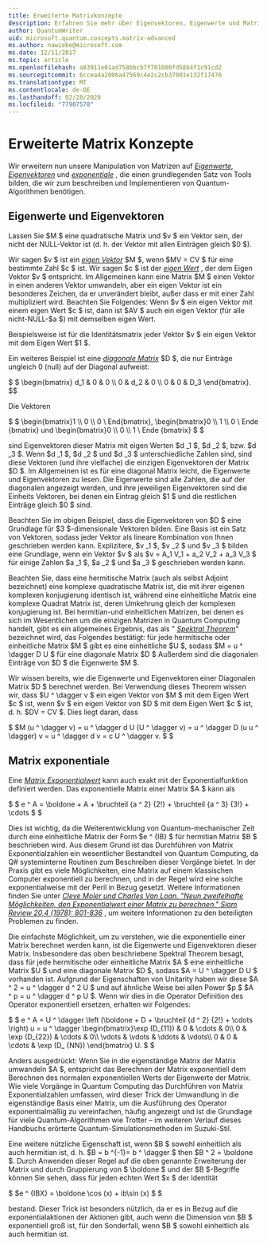 ```yaml
---
title: Erweiterte Matrixkonzepte
description: Erfahren Sie mehr über Eigenvektoren, Eigenwerte und Matrix exponentiale, die grundlegenden Tools, die zum beschreiben und Simulieren von Quantum-Algorithmen verwendet werden.
author: QuantumWriter
uid: microsoft.quantum.concepts.matrix-advanced
ms.author: nawiebe@microsoft.com
ms.date: 12/11/2017
ms.topic: article
ms.openlocfilehash: a83911e01ad758bbcb7f701000fd58b4f1c91cd2
ms.sourcegitcommit: 6ccea4a2006a47569c4e2c2cb37001e132f17476
ms.translationtype: MT
ms.contentlocale: de-DE
ms.lasthandoff: 02/28/2020
ms.locfileid: "77907578"
---
```

# <a name="advanced-matrix-concepts"></a>Erweiterte Matrix Konzepte #

Wir erweitern nun unsere Manipulation von Matrizen auf [*Eigenwerte, Eigenvektoren*](https://en.wikipedia.org/wiki/Eigenvalues_and_eigenvectors) und [*exponentiale*](https://en.wikipedia.org/wiki/Matrix_exponential) , die einen grundlegenden Satz von Tools bilden, die wir zum beschreiben und Implementieren von Quantum-Algorithmen benötigen.

## <a name="eigenvalues-and-eigenvectors"></a>Eigenwerte und Eigenvektoren ##

Lassen Sie $M $ eine quadratische Matrix und $v $ ein Vektor sein, der nicht der NULL-Vektor ist (d. h. der Vektor mit allen Einträgen gleich $0 $).

Wir sagen $v $ ist ein [*eigen Vektor*](https://en.wikipedia.org/wiki/Eigenvalues_and_eigenvectors) $M $, wenn $MV = CV $ für eine bestimmte Zahl $c $ ist. Wir sagen $c $ ist der [*eigen Wert*](https://en.wikipedia.org/wiki/Eigenvalues_and_eigenvectors) , der dem Eigen Vektor $v $ entspricht. Im Allgemeinen kann eine Matrix $M $ einen Vektor in einen anderen Vektor umwandeln, aber ein eigen Vektor ist ein besonderes Zeichen, da er unverändert bleibt, außer dass er mit einer Zahl multipliziert wird. Beachten Sie Folgendes: Wenn $v $ ein eigen Vektor mit einem eigen Wert $c $ ist, dann ist $AV $ auch ein eigen Vektor (für alle nicht-NULL-$a $) mit demselben eigen Wert.

Beispielsweise ist für die Identitätsmatrix jeder Vektor $v $ ein eigen Vektor mit dem Eigen Wert $1 $.

Ein weiteres Beispiel ist eine [*diagonale Matrix*](https://en.wikipedia.org/wiki/Diagonal_matrix) $D $, die nur Einträge ungleich 0 (null) auf der Diagonal aufweist:

$ $ \begin{bmatrix} d_1 & 0 & 0 \\\\ 0 & d_2 & 0 \\\\ 0 & 0 & D_3 \end{bmatrix}.
$$

Die Vektoren

$ $ \begin{bmatrix}1 \\\\ 0 \\\\ 0 \ End{bmatrix}, \begin{bmatrix}0 \\\\ 1 \\\\ 0 \ Ende {bmatrix} und \begin{bmatrix}0 \\\\ 0 \\\\ 1 \ Ende {bmatrix} $ $

sind Eigenvektoren dieser Matrix mit eigen Werten $d _1 $, $d _2 $, bzw. $d _3 $. Wenn $d _1 $, $d _2 $ und $d _3 $ unterschiedliche Zahlen sind, sind diese Vektoren (und ihre vielfache) die einzigen Eigenvektoren der Matrix $D $. Im Allgemeinen ist es für eine diagonal Matrix leicht, die Eigenwerte und Eigenvektoren zu lesen. Die Eigenwerte sind alle Zahlen, die auf der diagonalen angezeigt werden, und ihre jeweiligen Eigenvektoren sind die Einheits Vektoren, bei denen ein Eintrag gleich $1 $ und die restlichen Einträge gleich $0 $ sind.

Beachten Sie im obigen Beispiel, dass die Eigenvektoren von $D $ eine Grundlage für $3 $-dimensionale Vektoren bilden. Eine Basis ist ein Satz von Vektoren, sodass jeder Vektor als lineare Kombination von Ihnen geschrieben werden kann. Explizitere, $v _1 $, $v _2 $ und $v _3 $ bilden eine Grundlage, wenn ein Vektor $v $ als $v = A_1 V_1 + a_2 V_2 + a_3 V_3 $ für einige Zahlen $a _1 $, $a _2 $ und $a _3 $ geschrieben werden kann.

Beachten Sie, dass eine hermitische Matrix (auch als selbst Adjoint bezeichnet) eine komplexe quadratische Matrix ist, die mit ihrer eigenen komplexen konjugierung identisch ist, während eine einheitliche Matrix eine komplexe Quadrat Matrix ist, deren Umkehrung gleich der komplexen konjugierung ist.
Bei hermitian-und einheitlichen Matrizen, bei denen es sich im Wesentlichen um die einzigen Matrizen in Quantum Computing handelt, gibt es ein allgemeines Ergebnis, das als " [*Spektral Theorem*](https://en.wikipedia.org/wiki/Spectral_theorem)" bezeichnet wird, das Folgendes bestätigt: für jede hermitische oder einheitliche Matrix $M $ gibt es eine einheitliche $U $, sodass $M = u ^ \dagger D U $ für eine diagonale Matrix $D $ Außerdem sind die diagonalen Einträge von $D $ die Eigenwerte $M $.

Wir wissen bereits, wie die Eigenwerte und Eigenvektoren einer Diagonalen Matrix $D $ berechnet werden. Bei Verwendung dieses Theorem wissen wir, dass $U ^ \dagger v $ ein eigen Vektor von $M $ mit dem Eigen Wert $c $ ist, wenn $v $ ein eigen Vektor von $D $ mit dem Eigen Wert $c $ ist, d. h. $DV = CV $. Dies liegt daran, dass

$ $M (u ^ \dagger v) = u ^ \dagger d U (U ^ \dagger v) = u ^ \dagger D (u u ^ \dagger) v = u ^ \dagger d v = c U ^ \dagger v. $ $

## <a name="matrix-exponentials"></a>Matrix exponentiale
Eine [*Matrix Exponentialwert*](https://en.wikipedia.org/wiki/Matrix_exponential) kann auch exakt mit der Exponentialfunktion definiert werden.  Das exponentielle Matrix einer Matrix $A $ kann als

$ $ e ^ A = \boldone + A + \bruchteil {a ^ 2} {2!} + \bruchteil {a ^ 3} {3!} + \cdots $ $

Dies ist wichtig, da die Weiterentwicklung von Quantum-mechanischer Zeit durch eine einheitliche Matrix der Form $e ^ {IB} $ für hermitian Matrix $B $ beschrieben wird.  Aus diesem Grund ist das Durchführen von Matrix Exponentialzahlen ein wesentlicher Bestandteil von Quantum Computing, da Q# systeminterne Routinen zum Beschreiben dieser Vorgänge bietet.
In der Praxis gibt es viele Möglichkeiten, eine Matrix auf einem klassischen Computer exponentiell zu berechnen, und in der Regel wird eine solche exponentialweise mit der Peril in Bezug gesetzt.  Weitere Informationen finden Sie unter [*Cleve Moler und Charles Van Loan. "Neun zweifelhafte Möglichkeiten, den Exponentialwert einer Matrix zu berechnen." Siam Review 20,4 (1978): 801-836*](https://doi.org/10.1137/S00361445024180) , um weitere Informationen zu den beteiligten Problemen zu finden.

Die einfachste Möglichkeit, um zu verstehen, wie die exponentielle einer Matrix berechnet werden kann, ist die Eigenwerte und Eigenvektoren dieser Matrix.  Insbesondere das oben beschriebene Spektral Theorem besagt, dass für jede hermitische oder einheitliche Matrix $A $ eine einheitliche Matrix $U $ und eine diagonale Matrix $D $, sodass $A = U ^ \dagger D U $ vorhanden ist.  Aufgrund der Eigenschaften von Unitarity haben wir diese $A ^ 2 = u ^ \dagger d ^ 2 U $ und auf ähnliche Weise bei allen Power $p $ $A ^ p = u ^ \dagger d ^ p U $.  Wenn wir dies in die Operator Definition des Operator exponentiell ersetzen, erhalten wir Folgendes:

$ $ e ^ A = U ^ \dagger \left (\boldone + D + \bruchteil {d ^ 2} {2!} + \cdots \right) u = u ^ \dagger \begin{bmatrix}\exp (D_{11}) & 0 & \cdots & 0\\\\ 0 & \exp (D_{22}) & \cdots & 0\\\\ \vdots & \vdots & \ddots & \vdots\\\\ 0 & 0 & \cdots & \exp (D_ {NN}) \end{bmatrix} U. $ $

Anders ausgedrückt: Wenn Sie in die eigenständige Matrix der Matrix umwandeln $A $, entspricht das Berechnen der Matrix exponentiell dem Berechnen des normalen exponentiellen Werts der Eigenwerte der Matrix.  Wie viele Vorgänge in Quantum Computing das Durchführen von Matrix Exponentialzahlen umfassen, wird dieser Trick der Umwandlung in die eigenständige Basis einer Matrix, um die Ausführung des Operator exponentialmäßig zu vereinfachen, häufig angezeigt und ist die Grundlage für viele Quantum-Algorithmen wie Trotter – im weiteren Verlauf dieses Handbuchs erörterte Quantum-Simulationsmethoden im Suzuki-Stil.

Eine weitere nützliche Eigenschaft ist, wenn $B $ sowohl einheitlich als auch hermitian ist, d. h. $B = b ^{-1}= b ^ \dagger $ then $B ^ 2 = \boldone $. Durch Anwenden dieser Regel auf die oben genannte Erweiterung der Matrix und durch Gruppierung von $ \boldone $ und der $B $-Begriffe können Sie sehen, dass für jeden echten Wert $x $ der Identität

$ $e ^ {IBX} = \boldone \cos (x) + ib\sin (x) $ $


bestand. Dieser Trick ist besonders nützlich, da er es in Bezug auf die exponentialaktionen der Aktionen gibt, auch wenn die Dimension von $B $ exponentiell groß ist, für den Sonderfall, wenn $B $ sowohl einheitlich als auch hermitian ist.
